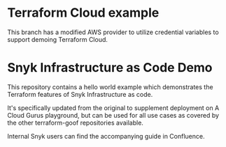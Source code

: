 # Terraform Cloud example
This branch has a modified AWS provider to utilize credential variables to support demoing Terraform Cloud.

# Snyk Infrastructure as Code Demo

This repository contains a hello world example which demonstrates the Terraform features of Snyk Infrastructure as code.

It's specifically updated from the original to supplement deployment on A Cloud Gurus playground, but can be used for all use cases as covered by the other terraform-goof repositories available. 

Internal Snyk users can find the accompanying guide in Confluence.

